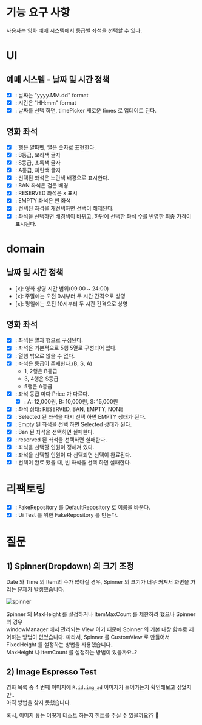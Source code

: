 # 기능 요구 사항
사용자는 영화 예매 시스템에서 등급별 좌석을 선택할 수 있다.

# UI

## 예매 시스템 - 날짜 및 시간 정책
- [x] : 날짜는 "yyyy.MM.dd" format
- [x] : 시간은 "HH:mm" format
- [x] : 날짜를 선택 하면, timePicker 새로운 times 로 업데이트 된다.
## 영화 좌석
- [x] : 행은 알파벳, 열은 숫자로 표현한다.
- [x] : B등급, 보라색 글자
- [x] : S등급, 초록색 글자
- [x] : A등급, 파란색 글자
- [x] : 선택된 좌석은 노란색 배경으로 표시한다.
- [x] : BAN 좌석은 검은 배경
- [x] : RESERVED 좌석은 x 표시
- [x] : EMPTY 좌석은 빈 좌석
- [x] : 선택된 좌석을 재선택하면 선택이 해제된다.
- [x] : 좌석을 선택하면 배경색이 바뀌고, 하단에 선택한 좌석 수를 반영한 최종 가격이 표시된다.

# domain
## 날짜 및 시간 정책
- [x]: 영화 상영 시간 범위(09:00 ~ 24:00)
- [x]: 주말에는 오전 9시부터 두 시간 간격으로 상영
- [x]: 평일에는 오전 10시부터 두 시간 간격으로 상영

## 영화 좌석
- [x] : 좌석은 열과 행으로 구성된다.
- [x] : 좌석은 기본적으로 5행 5열로 구성되어 있다.
- [x] : 열행 밖으로 앉을 수 없다.
- [x] : 좌석은 등급이 존재한다.(B, S, A)
  - 1, 2행은 B등급
  - 3, 4행은 S등급
  - 5행은 A등급
- [x] : 좌석 등급 마다 Price 가 다르다.
  - [x] : A: 12,000원, B: 10,000원, S: 15,000원
- [x] : 좌석 상태: RESERVED, BAN, EMPTY, NONE
- [x] : Selected 된 좌석을 다시 선택 하면 EMPTY 상태가 된다.
- [x] : Empty 된 좌석을 선택 하면 Selected 상태가 된다.
- [x] : Ban 된 좌석을 선택하면 실패한다.
- [x] : reserved 된 좌석을 선택하면 실패한다.
- [x] : 좌석을 선택할 인원이 정해져 있다.
- [x] : 좌석을 선택할 인원이 다 선택되면 선택이 완료된다.
- [x] : 선택이 완료 됐을 때, 빈 좌석을 선택 하면 실패한다.
# 리팩토링
- [x] : FakeRepository 를 DefaultRepository 로 이름을 바꾼다.
- [x] : Ui Test 를 위한 FakeRepository 를 만든다.

# 질문
## 1) Spinner(Dropdown) 의 크기 조정
Date 와 Time 의 Item의 수가 많아질 경우, Spinner 의 크기가 너무 커져서 화면을 가리는 문제가 발생했습니다.

![spinner](https://github.com/woowacourse/android-movie-ticket/assets/87055456/73aedb58-6fdc-4cef-a049-40e6a3aef9e3)

Spinner 의 MaxHeight 를 설정하거나 ItemMaxCount 를 제한하려 했으나 Spinner 의 경우  
windowManager 에서 관리되는 View 이기 때문에 Spinner 의 기본 내장 함수로 제어하는 방법이 없었습니다.
따라서, Spinner 를 CustomView 로 만들어서 FixedHeight 를 설정하는 방법을 사용했습니다..  
MaxHeight 나 itemCount 를 설정하는 방법이 있을까요..?

## 2) Image Espresso Test

영화 목록 중 4 번째 이미지에 `R.id.img_ad` 이미지가 들어가는지 확인해보고 싶었지만..  
아직 방법을 찾지 못했습니다.  

혹시, 이미지 뷰는 어떻게 테스트 하는지 힌트를 주실 수 있을까요?? 🥲